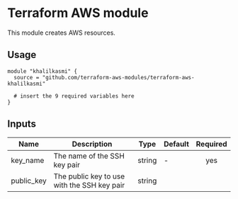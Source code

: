# Terraform AWS module

This module creates AWS resources.

## Usage

```hcl
module "khalilkasmi" {
  source = "github.com/terraform-aws-modules/terraform-aws-khalilkasmi"

  # insert the 9 required variables here
}
```

## Inputs

| Name | Description | Type | Default | Required |
|------|-------------|------|---------|:--------:|
| key\_name | The name of the SSH key pair | string | - | yes |
| public\_key | The public key to use with the SSH key pair | string